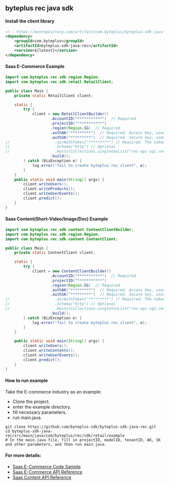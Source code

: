 ## byteplus rec java sdk

#### Install the client library
```xml
<!-- https://mvnrepository.com/artifact/com.byteplus/byteplus-sdk-java-rec -->
<dependency>
    <groupId>com.byteplus</groupId>
    <artifactId>byteplus-sdk-java-rec</artifactId>
    <version>${latest}</version>
</dependency>
```

#### Saas E-Commerce Example
```java
import com.byteplus.rec.sdk.region.Region;
import com.byteplus.rec.sdk.retail.RetailClient;

public class Main {
    private static RetailClient client;

    static {
        try {
            client = new RetailClientBuilder()
                    .AccountID("***********")  // Required
                    .projectID("***********")
                    .region(Region.SG)  // Required
                    .authAK("*********")  // Required. Access Key, used to generate request signature. Saas Standard projects should use.
                    .authSK("*********")  // Required. Secure key, used to generate request signature. Saas Standard projects should use.
//                    .airAuthToken("*********") // Required. The token of this project. Saas Premium projects should use.
//                    .Schema("http") // Optional
//                    .Hosts(Collections.singletonList("rec-api-sg1.recplusapi.com")) // Optional
                    .build();
        } catch (BizException e) {
            log.error("fail to create byteplus rec client", e);
        }
    }
    public static void main(String[] args) {
        client.writeUsers();
        client.writeProducts();
        client.writeUserEvents();
        client.predict();
    }
}
```

#### Saas Content(Short-Video/Image/Doc) Example

```java
import com.byteplus.rec.sdk.content.ContentClientBuilder;
import com.byteplus.rec.sdk.region.Region;
import com.byteplus.rec.sdk.content.ContentClient;

public class Main {
    private static ContentClient client;

    static {
        try {
            client = new ContentClientBuilder()
                    .AccountID("***********")  // Required
                    .projectID("***********")
                    .region(Region.SG)  // Required
                    .authAK("*********")  // Required. Access Key, used to generate request signature. Saas Standard projects should use.
                    .authSK("*********")  // Required. Secure key, used to generate request signature. Saas Standard projects should use.
//                    .airAuthToken("*********") // Required. The token of this project. Saas Premium projects should use.
//                    .Schema("http") // Optional
//                    .Hosts(Collections.singletonList("rec-api-sg1.recplusapi.com")) // Optional
                    .build();
        } catch (BizException e) {
            log.error("fail to create byteplus rec client", e);
        }
    }

    public static void main(String[] args) {
        client.writeUsers();
        client.writeContents();
        client.writeUserEvents();
        client.predict();
    }
}
```

#### How to run example
Take the E-commerce industry as an example:
* Clone the project.
* enter the example directory.
* fill necessary parameters.
* run main.java.

```shell
git clone https://github.com/byteplus-sdk/byteplus-sdk-java-rec.git
cd byteplus-sdk-java-rec/src/main/java/com/byteplus/rec/sdk/retail/example
# In the main.java file, fill in projectID, modelID, tenantID, AK, SK and other parameters, and then run main.java.
```

#### For more details:
* [Saas E-Commerce Code Sample](https://docs.byteplus.com/recommend/docs/code-samples)
* [Saas E-Commerce API Reference](https://docs.byteplus.com/recommend/reference/byteplussaasservice_writusers-2)
* [Saas Content API Reference](https://docs.byteplus.com/recommend/reference/byteplussaasservice_writusers)